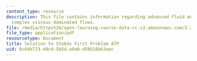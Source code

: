 ```yaml
---
content_type: resource
description: This file contains information regarding advanced fluid mechanics, more
  complex viscous-dominated flows.
file: /media/https%3A/open-learning-course-data-rc.s3.amazonaws.com/2-25-advanced-fluid-mechanics-fall-2013/6c64b72340cd5b5da9a0d59516b63aec_MIT2_25F13_SolutionStokes1.pdf
file_type: application/pdf
resourcetype: Document
title: Solution to Stokes First Problem ATP
uid: 6c64b723-40cd-5b5d-a9a0-d59516b63aec
---
```

